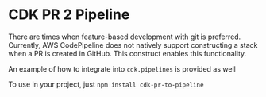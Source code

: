 # CDK PR 2 Pipeline

There are times when feature-based development with git is preferred. Currently, AWS CodePipeline does not
natively support constructing a stack when a PR is created in GitHub. This construct enables this functionality.

An example of how to integrate into `cdk.pipelines` is provided as well

To use in your project, just `npm install cdk-pr-to-pipeline`